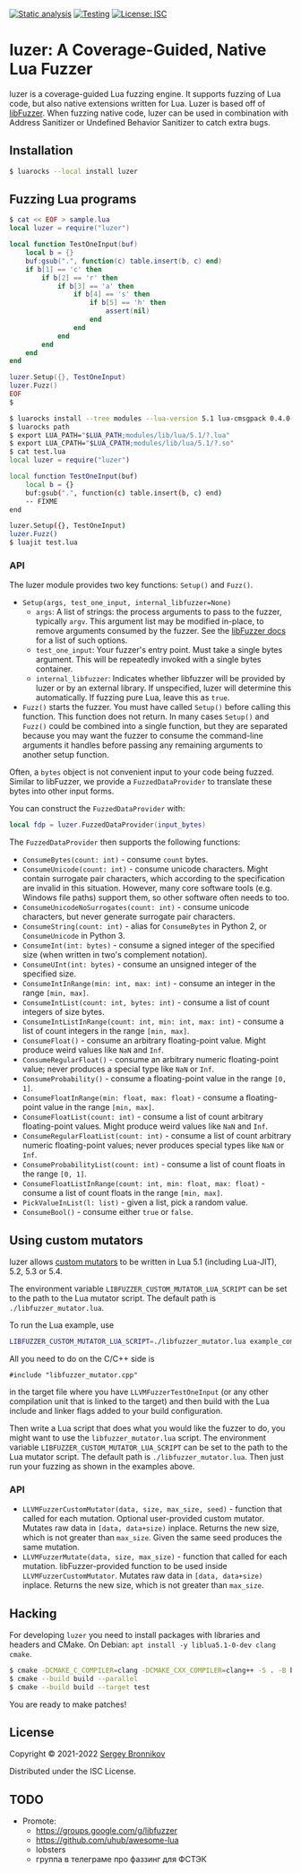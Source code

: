 [![Static analysis](https://github.com/ligurio/luzer/actions/workflows/check.yaml/badge.svg)](https://github.com/ligurio/luzer/actions/workflows/check.yaml)
[![Testing](https://github.com/ligurio/luzer/actions/workflows/test.yaml/badge.svg)](https://github.com/ligurio/luzer/actions/workflows/test.yaml)
[![License: ISC](https://img.shields.io/badge/License-ISC-blue.svg)](https://opensource.org/licenses/ISC)

# luzer: A Coverage-Guided, Native Lua Fuzzer

luzer is a coverage-guided Lua fuzzing engine. It supports fuzzing of Lua code,
but also native extensions written for Lua. Luzer is based off of
[libFuzzer][libfuzzer-url]. When fuzzing native code, luzer can be used in
combination with Address Sanitizer or Undefined Behavior Sanitizer to catch
extra bugs.

## Installation

```sh
$ luarocks --local install luzer
```

## Fuzzing Lua programs

```lua
$ cat << EOF > sample.lua
local luzer = require("luzer")

local function TestOneInput(buf)
    local b = {}
    buf:gsub(".", function(c) table.insert(b, c) end)
    if b[1] == 'c' then
        if b[2] == 'r' then
            if b[3] == 'a' then
                if b[4] == 's' then
                    if b[5] == 'h' then
                        assert(nil)
                    end
                end
            end
        end
    end
end

luzer.Setup({}, TestOneInput)
luzer.Fuzz()
EOF
$
```

```sh
$ luarocks install --tree modules --lua-version 5.1 lua-cmsgpack 0.4.0-0 CC="clang" CFLAGS="-ggdb -fPIC"
$ luarocks path
$ export LUA_PATH="$LUA_PATH;modules/lib/lua/5.1/?.lua"
$ export LUA_CPATH="$LUA_CPATH;modules/lib/lua/5.1/?.so"
$ cat test.lua
local luzer = require("luzer")

local function TestOneInput(buf)
    local b = {}
    buf:gsub(".", function(c) table.insert(b, c) end)
    -- FIXME
end

luzer.Setup({}, TestOneInput)
luzer.Fuzz()
$ luajit test.lua
```

### API

The luzer module provides two key functions: `Setup()` and `Fuzz()`.

- `Setup(args, test_one_input, internal_libfuzzer=None)`
  - `args`: A list of strings: the process arguments to pass to the fuzzer,
    typically `argv`. This argument list may be modified in-place, to remove
    arguments consumed by the fuzzer. See the [libFuzzer docs][libfuzzer-options-url]
    for a list of such options.
  - `test_one_input`: Your fuzzer's entry point. Must take a single bytes
    argument. This will be repeatedly invoked with a single bytes container.
  - `internal_libfuzzer`: Indicates whether libfuzzer will be provided by
    luzer or by an external library. If unspecified, luzer will determine
    this automatically. If fuzzing pure Lua, leave this as `true`.
- `Fuzz()` starts the fuzzer. You must have called `Setup()` before calling
  this function. This function does not return. In many cases `Setup()` and
  `Fuzz()` could be combined into a single function, but they are separated
  because you may want the fuzzer to consume the command-line arguments it
  handles before passing any remaining arguments to another setup function.

Often, a `bytes` object is not convenient input to your code being fuzzed.
Similar to libFuzzer, we provide a `FuzzedDataProvider` to translate these
bytes into other input forms.

You can construct the `FuzzedDataProvider` with:

```lua
local fdp = luzer.FuzzedDataProvider(input_bytes)
```

The `FuzzedDataProvider` then supports the following functions:

- `ConsumeBytes(count: int)` - consume `count` bytes.
- `ConsumeUnicode(count: int)` - consume unicode characters. Might contain
  surrogate pair characters, which according to the specification are invalid
  in this situation. However, many core software tools (e.g. Windows file paths)
  support them, so other software often needs to too.
- `ConsumeUnicodeNoSurrogates(count: int)` - consume unicode characters, but
  never generate surrogate pair characters.
- `ConsumeString(count: int)` - alias for `ConsumeBytes` in Python 2, or
  `ConsumeUnicode` in Python 3.
- `ConsumeInt(int: bytes)` - consume a signed integer of the specified size
  (when written in two's complement notation).
- `ConsumeUInt(int: bytes)` - consume an unsigned integer of the specified
  size.
- `ConsumeIntInRange(min: int, max: int)` - consume an integer in the range
  `[min, max]`.
- `ConsumeIntList(count: int, bytes: int)` - consume a list of count integers
  of size bytes.
- `ConsumeIntListInRange(count: int, min: int, max: int)` - consume a list of
  count integers in the range `[min, max]`.
- `ConsumeFloat()` - consume an arbitrary floating-point value. Might produce
  weird values like `NaN` and `Inf`.
- `ConsumeRegularFloat()` - consume an arbitrary numeric floating-point value;
  never produces a special type like `NaN` or `Inf`.
- `ConsumeProbability()` - consume a floating-point value in the range `[0, 1]`.
- `ConsumeFloatInRange(min: float, max: float)` - consume a floating-point
  value in the range `[min, max]`.
- `ConsumeFloatList(count: int)` - consume a list of count arbitrary
  floating-point values. Might produce weird values like `NaN` and `Inf`.
- `ConsumeRegularFloatList(count: int)` - consume a list of count arbitrary
  numeric floating-point values; never produces special types like `NaN` or `Inf`.
- `ConsumeProbabilityList(count: int)` - consume a list of count floats in the
  range `[0, 1]`.
- `ConsumeFloatListInRange(count: int, min: float, max: float)` - consume a
  list of count floats in the range `[min, max]`.
- `PickValueInList(l: list)` - given a list, pick a random value.
- `ConsumeBool()` - consume either `true` or `false`.

## Using custom mutators

luzer allows [custom mutators][libfuzzer-mutators-url] to be written in Lua 5.1
(including Lua-JIT), 5.2, 5.3 or 5.4.

The environment variable `LIBFUZZER_CUSTOM_MUTATOR_LUA_SCRIPT` can be set to
the path to the Lua mutator script. The default path is
`./libfuzzer_mutator.lua`.

To run the Lua example, use

```sh
LIBFUZZER_CUSTOM_MUTATOR_LUA_SCRIPT=./libfuzzer_mutator.lua example_compressed
```

All you need to do on the C/C++ side is

```
#include "libfuzzer_mutator.cpp"
```

in the target file where you have `LLVMFuzzerTestOneInput` (or any other
compilation unit that is linked to the target) and then build with the Lua
include and linker flags added to your build configuration.

Then write a Lua script that does what you would like the fuzzer to do, you
might want to use the `libfuzzer_mutator.lua` script. The environment variable
`LIBFUZZER_CUSTOM_MUTATOR_LUA_SCRIPT` can be set to the path to the Lua mutator
script. The default path is `./libfuzzer_mutator.lua`. Then just run your fuzzing as
shown in the examples above.

### API

- `LLVMFuzzerCustomMutator(data, size, max_size, seed)` - function that called
  for each mutation. Optional user-provided custom mutator. Mutates raw data in
  `[data, data+size)` inplace. Returns the new size, which is not greater than
  `max_size`. Given the same seed produces the same mutation.
- `LLVMFuzzerMutate(data, size, max_size)` - function that called for each
  mutation. libFuzzer-provided function to be used inside
  `LLVMFuzzerCustomMutator`. Mutates raw data in `[data, data+size)` inplace.
  Returns the new size, which is not greater than `max_size`.


## Hacking

For developing `luzer` you need to install packages with libraries and headers
and CMake. On Debian: `apt install -y liblua5.1-0-dev clang cmake`.

```sh
$ cmake -DCMAKE_C_COMPILER=clang -DCMAKE_CXX_COMPILER=clang++ -S . -B build
$ cmake --build build --parallel
$ cmake --build build --target test
```

You are ready to make patches!

## License

Copyright © 2021-2022 [Sergey Bronnikov](https://bronevichok.ru/)

Distributed under the ISC License.

## TODO

- Promote:
  - https://groups.google.com/g/libfuzzer
  - https://github.com/uhub/awesome-lua
  - lobsters
  - группа в телеграме про фаззинг для ФСТЭК

[libfuzzer-url]: https://llvm.org/docs/LibFuzzer.html
[libfuzzer-options-url]: https://llvm.org/docs/LibFuzzer.html#options
[libfuzzer-mutators-url]: https://github.com/google/fuzzing/blob/master/docs/structure-aware-fuzzing.md
